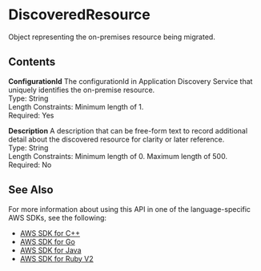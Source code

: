 # DiscoveredResource<a name="API_DiscoveredResource"></a>

Object representing the on\-premises resource being migrated\.

## Contents<a name="API_DiscoveredResource_Contents"></a>

 **ConfigurationId**   <a name="migrationhub-Type-DiscoveredResource-ConfigurationId"></a>
The configurationId in Application Discovery Service that uniquely identifies the on\-premise resource\.  
Type: String  
Length Constraints: Minimum length of 1\.  
Required: Yes

 **Description**   <a name="migrationhub-Type-DiscoveredResource-Description"></a>
A description that can be free\-form text to record additional detail about the discovered resource for clarity or later reference\.  
Type: String  
Length Constraints: Minimum length of 0\. Maximum length of 500\.  
Required: No

## See Also<a name="API_DiscoveredResource_SeeAlso"></a>

For more information about using this API in one of the language\-specific AWS SDKs, see the following:
+  [AWS SDK for C\+\+](https://docs.aws.amazon.com/goto/SdkForCpp/AWSMigrationHub-2017-05-31/DiscoveredResource) 
+  [AWS SDK for Go](https://docs.aws.amazon.com/goto/SdkForGoV1/AWSMigrationHub-2017-05-31/DiscoveredResource) 
+  [AWS SDK for Java](https://docs.aws.amazon.com/goto/SdkForJava/AWSMigrationHub-2017-05-31/DiscoveredResource) 
+  [AWS SDK for Ruby V2](https://docs.aws.amazon.com/goto/SdkForRubyV2/AWSMigrationHub-2017-05-31/DiscoveredResource) 